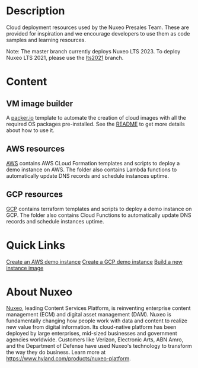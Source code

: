 # Description
Cloud deployment resources used by the Nuxeo Presales Team. These are provided for inspiration and we encourage developers to use them as code samples and learning resources.

Note: The master branch currently deploys Nuxeo LTS 2023. To deploy Nuxeo LTS 2021, please use the [lts2021](https://github.com/nuxeo-sandbox/presales-vmdemo/tree/lts2021) branch.

# Content

## VM image builder
A [packer.io](https://www.packer.io/) template to automate the creation of cloud images with all the required OS packages pre-installed. See the [README](_COMMON/vm-image-builder/README.md) to get more details about how to use it.

## AWS resources
[AWS](aws/README.md) contains AWS CLoud Formation templates and scripts to deploy a demo instance on AWS.
The folder also contains Lambda functions to automatically update DNS records and schedule instances uptime.

## GCP resources
[GCP](gcp/README.md) contains terraform templates and scripts to deploy a demo instance on GCP.
The folder also contains Cloud Functions to automatically update DNS records and schedule instances uptime.

# Quick Links
[Create an AWS demo instance](aws/cf-templates/Nuxeo.template)
[Create a GCP demo instance](gcp/terraform/README.md)
[Build a new instance image](_common/vm-image-builder/README.md)

# About Nuxeo
[Nuxeo](https://www.hyland.com/products/nuxeo-platform), leading Content Services Platform, is reinventing enterprise content management (ECM) and digital asset management (DAM). Nuxeo is fundamentally changing how people work with data and content to realize new value from digital information. Its cloud-native platform has been deployed by large enterprises, mid-sized businesses and government agencies worldwide. Customers like Verizon, Electronic Arts, ABN Amro, and the Department of Defense have used Nuxeo's technology to transform the way they do business.
Learn more at https://www.hyland.com/products/nuxeo-platform.
